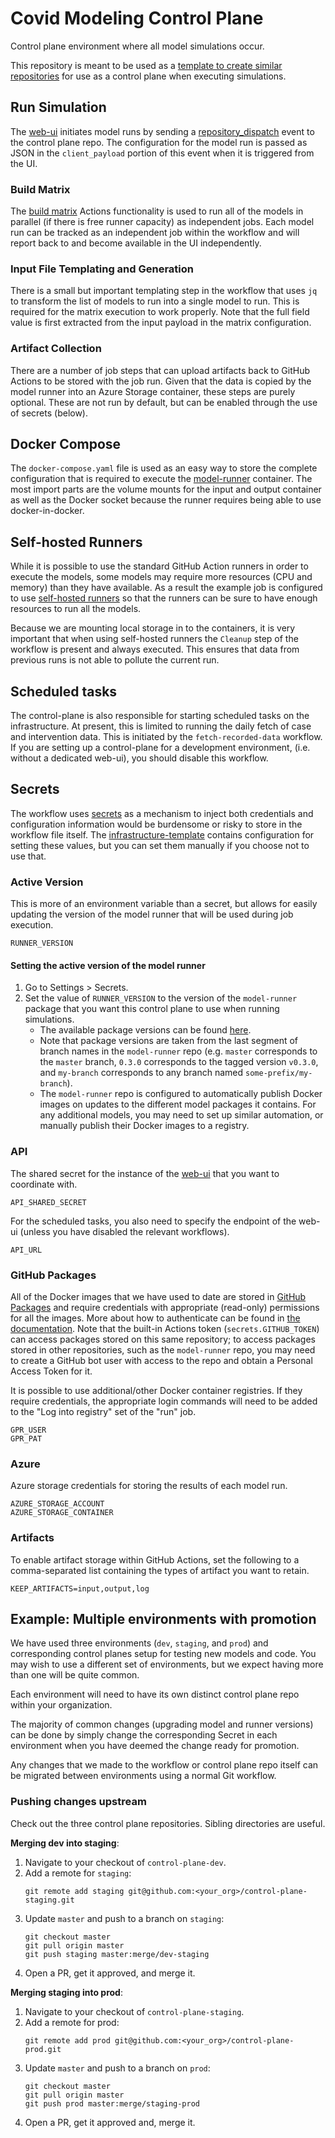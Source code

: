 # Covid Modeling Control Plane

Control plane environment where all model simulations occur.

This repository is meant to be used as a [template to create similar repositories](https://docs.github.com/en/free-pro-team@latest/github/creating-cloning-and-archiving-repositories/creating-a-repository-from-a-template) for use as a control plane when executing simulations.

## Run Simulation

The [web-ui](https://github.com/covid-policy-modelling/web-ui) initiates model runs by sending a [repository_dispatch](https://docs.github.com/en/free-pro-team@latest/developers/webhooks-and-events/webhook-events-and-payloads#repository_dispatch) event to the control plane repo.
The configuration for the model run is passed as JSON in the `client_payload` portion of this event when it is triggered from the UI.

### Build Matrix

The [build matrix](https://docs.github.com/en/free-pro-team@latest/actions/learn-github-actions/managing-complex-workflows#using-a-build-matrix) Actions functionality is used to run all of the models in parallel (if there is free runner capacity) as independent jobs.
Each model run can be tracked as an independent job within the workflow and will report back to and become available in the UI independently.

### Input File Templating and Generation

There is a small but important templating step in the workflow that uses `jq` to transform the list of models to run into a single model to run.
This is required for the matrix execution to work properly.
Note that the full field value is first extracted from the input payload in the matrix configuration.

### Artifact Collection

There are a number of job steps that can upload artifacts back to GitHub Actions to be stored with the job run.
Given that the data is copied by the model runner into an Azure Storage container, these steps are purely optional.
These are not run by default, but can be enabled through the use of secrets (below).

## Docker Compose

The `docker-compose.yaml` file is used as an easy way to store the complete configuration that is required to execute the [model-runner](https://github.com/covid-policy-modelling/model-runner) container.
The most import parts are the volume mounts for the input and output container as well as the Docker socket because the runner requires being able to use docker-in-docker.

## Self-hosted Runners

While it is possible to use the standard GitHub Action runners in order to execute the models, some models may require more resources (CPU and memory) than they have available.
As a result the example job is configured to use [self-hosted runners](https://docs.github.com/en/free-pro-team@latest/actions/hosting-your-own-runners/about-self-hosted-runners) so that the runners can be sure to have enough resources to run all the models.

Because we are mounting local storage in to the containers, it is very important that when using self-hosted runners the `Cleanup` step of the workflow is present and always executed.
This ensures that data from previous runs is not able to pollute the current run.

## Scheduled tasks

The control-plane is also responsible for starting scheduled tasks on the infrastructure.
At present, this is limited to running the daily fetch of case and intervention data.
This is initiated by the `fetch-recorded-data` workflow.
If you are setting up a control-plane for a development environment, (i.e. without a dedicated web-ui), you should disable this workflow.

## Secrets

The workflow uses [secrets](https://docs.github.com/en/free-pro-team@latest/actions/reference/encrypted-secrets) as a mechanism to inject both credentials and configuration information would be burdensome or risky to store in the workflow file itself.
The [infrastructure-template](https://github.com/covid-policy-modelling/web-ui) contains configuration for setting these values, but you can set them manually if you choose not to use that.

### Active Version

This is more of an environment variable than a secret, but allows for easily updating the version of the model runner that will be used during job execution.

```shell script
RUNNER_VERSION
```

#### Setting the active version of the model runner

1. Go to Settings > Secrets.
1. Set the value of `RUNNER_VERSION` to the version of the `model-runner` package that you want this control plane to use when running simulations.
   - The available package versions can be found [here](https://github.com/covid-policy-modelling/model-runner/packages/165741).
   - Note that package versions are taken from the last segment of branch names in the `model-runner` repo (e.g. `master` corresponds to the `master` branch, `0.3.0` corresponds to the tagged version `v0.3.0`, and `my-branch` corresponds to any branch named `some-prefix/my-branch`).
   - The `model-runner` repo is configured to automatically publish Docker images on updates to the different model packages it contains. For any additional models, you may need to set up similar automation, or manually publish their Docker images to a registry.

### API

The shared secret for the instance of the [web-ui](https://github.com/covid-policy-modelling/web-ui) that you want to coordinate with.

```shell script
API_SHARED_SECRET
```

For the scheduled tasks, you also need to specify the endpoint of the web-ui (unless you have disabled the relevant workflows).

```shell script
API_URL
```

### GitHub Packages

All of the Docker images that we have used to date are stored in [GitHub Packages](https://docs.github.com/en/free-pro-team@latest/packages/getting-started-with-github-container-registry/migrating-to-github-container-registry-for-docker-images) and require credentials with appropriate (read-only) permissions for all the images.
More about how to authenticate can be found in [the documentation](https://docs.github.com/en/free-pro-team@latest/packages/publishing-and-managing-packages/about-github-packages#authenticating-to-github-packages).
Note that the built-in Actions token (`secrets.GITHUB_TOKEN`) can access packages stored on this same repository; to access packages stored in other repositories, such as the `model-runner` repo, you may need to create a GitHub bot user with access to the repo and obtain a Personal Access Token for it.

It is possible to use additional/other Docker container registries.
If they require credentials, the appropriate login commands will need to be added to the "Log into registry" set of the "run" job.

```shell script
GPR_USER
GPR_PAT
```

### Azure

Azure storage credentials for storing the results of each model run.

```shell script
AZURE_STORAGE_ACCOUNT
AZURE_STORAGE_CONTAINER
```

### Artifacts

To enable artifact storage within GitHub Actions, set the following to a comma-separated list containing the types of artifact you want to retain.

```shell script
KEEP_ARTIFACTS=input,output,log
```

## Example: Multiple environments with promotion

We have used three environments (`dev`, `staging`, and `prod`) and corresponding control planes setup for testing new models and code.
You may wish to use a different set of environments, but we expect having more than one will be quite common.

Each environment will need to have its own distinct control plane repo within your organization.

The majority of common changes (upgrading model and runner versions) can be done by simply change the corresponding Secret in each environment when you have deemed the change ready for promotion.

Any changes that we made to the workflow or control plane repo itself can be migrated between environments using a normal Git workflow.

### Pushing changes upstream

Check out the three control plane repositories.
Sibling directories are useful.

**Merging dev into staging**:

1. Navigate to your checkout of `control-plane-dev`.
1. Add a remote for `staging`:
   ```
   git remote add staging git@github.com:<your_org>/control-plane-staging.git
   ```
1. Update `master` and push to a branch on `staging`:
   ```
   git checkout master
   git pull origin master
   git push staging master:merge/dev-staging
   ```
1. Open a PR, get it approved, and merge it.

**Merging staging into prod**:

1. Navigate to your checkout of `control-plane-staging`.
1. Add a remote for prod:
   ```
   git remote add prod git@github.com:<your_org>/control-plane-prod.git
   ```
1. Update `master` and push to a branch on `prod`:
   ```
   git checkout master
   git pull origin master
   git push prod master:merge/staging-prod
   ```
1. Open a PR, get it approved and, merge it.
